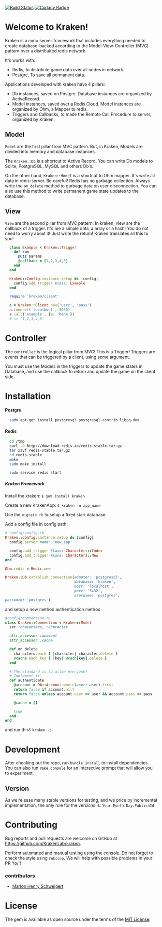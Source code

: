 [![Build Status](https://travis-ci.org/KrakenLab/kraken.svg?branch=master)](https://travis-ci.org/KrakenLab/kraken)
[![Codacy Badge](https://api.codacy.com/project/badge/Grade/518f7a2f6a2f43bf9002b75ceff439a6)](https://www.codacy.com/app/Schweigert/kraken?utm_source=github.com&amp;utm_medium=referral&amp;utm_content=KrakenLab/kraken&amp;utm_campaign=Badge_Grade)

# Welcome to Kraken!

Kraken is a mmo server framework that includes everything needed to create database-backed according to the Model-View-Controller (MVC) pattern over a distribuited redis network.

It's works with:
 - Redis, to distribute game data over all nodes in network.
 - Postgre, To save all permanent data.

Applications developed with kraken have 4 pillars:
 - Db instances, saved on Postgre. Database instances are organized by ActiveRecord.
 - Model instances, saved over a Redis Cloud. Model instances are organized by Ohm, a Mapper to redis.
 - Triggers and Callbacks, to made the Remote Call Procedure to server, organized by Kraken.

## Model

  `Model` are the first pillar from MVC pattern. But, in Kraken, Models are divided into memory and database instances.

  The `Kraken::Db` is a shortcut to Active Record. You can write Db models to Sqlite, PostgreSQL, MySQL and others Db's.

  On the other hand, `Kraken::Model` is a shortcut to Ohm mapper. It's write all data in redis-server.
  Be careful! Redis has no garbage collection. Always write the `on_delete` method to garbage data on user disconnection. You can also use this method to write permanent game state updates to the database.

## View

  `View` are the second pillar from MVC pattern. In kraken, view are the callback of a trigger. It's are a simple data, a array or a hash! You do not need to worry about it! Just write the return! Kraken translates all this to you!

  ```ruby
    class Example < Kraken::Trigger
      def run
        puts params
        @callback = [1,2,3,4,5]
      end
    end

    Kraken::Config.instance.setup do |config|
      config.add_trigger klass: Example
    end
  ```

  ```ruby
    require 'kraken/client'

    a = Kraken::Client.new('user', 'pass')
    a.connect('localhost', 3030)
    a.call('example', {a: 'hehe'})
    # => [1,2,3,4,5]
  ```

# Controller

  The `controller` is the logical pillar from MVC! This is a Trigger! Triggers are events that can be triggered by a client, using some argument.

  You must use the Models in the triggers to update the game states in Database, and use the callback to return and update the game on the client side.

# Installation

#### Postgre

```bash
  sudo apt-get install postgresql postgresql-contrib libpq-dev
```

#### Redis

```bash
  cd /tmp
  curl -O http://download.redis.io/redis-stable.tar.gz
  tar xzvf redis-stable.tar.gz
  cd redis-stable
  make
  sudo make install

  sudo service redis start
```

##### Kraken Framework

Install the kraken:
    `$ gem install kraken`

Create a new KrakenApp:
    `$ kraken -n app_name`

Use the `migrate.rb` to setup a fixed start database.

Add a config file in config path:

```ruby
# config/config.rb
Kraken::Config.instance.setup do |config|
  config.server name: 'new_app'

  config.add_trigger klass: Characters::Index
  config.add_trigger klass: Characters::New
end

Ohm.redis = Redic.new

Kraken::Db.establish_connection(adapter: 'postgresql',
                                database: 'kraken',
                                host: 'localhost',
                                port: '5432',
                                username: 'postgres',
password: 'postgres')
```

and setup a new method authentication method:
```ruby
#config/connection.rb
class Kraken::Connection < Kraken::Model
  set :characters, :Character

  attr_accessor :account
  attr_accessor :cache

  def on_delete
    characters.each { |character| character.delete }
    @cache.each_key { |key| @cach[key].delete }
  end

  # The standard is to allow everyone!
  # Implement it!
  def authenticate
    @account = Db::Account.where(user: user).first
    return false if account.nil?
    return false unless account.user == user && account.pass == pass

    @cache = {}

    true
  end
end

```

and run this!: `kraken -s`

# Development

After checking out the repo, run `bundle install` to install dependencies. You can also run `rake console` for an interactive prompt that will allow you to experiment.

## Version

As we release many stable versions for testing, and we price by incremental implementation, the only rule for the versions is: `Year.Month.Day.PublishId`

# Contributing

Bug reports and pull requests are welcome on GitHub at https://github.com/KrakenLab/kraken.

Perform automated and manual testing using the console. Do not forget to check the style using `rubocop`.
We will help with possible problems in your PR '\\o/'!

### contributors

- [Marlon Henry Schweigert](http://github.com/Schweigert)

# License

The gem is available as open source under the terms of the [MIT License](http://opensource.org/licenses/MIT).

